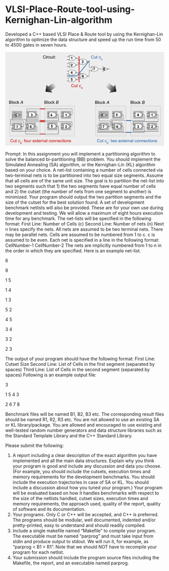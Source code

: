 # VLSI-Place-Route-tool-using-Kernighan-Lin-algorithm
Developed a C++ based VLSI Place &amp; Route tool by using the Kernighan-Lin algorithm to optimize the data structure and speed up the run time from 50 to 4500 gates in seven hours. 

![example image](/example.png "Example Image")

Prompt: In this assignment you will implement a partitioning algorithm to solve the balanced bi-partitioning (BB)
problem. You should implement the Simulated Annealing (SA) algorithm, or the Kernighan-Lin (KL)
algorithm based on your choice.
A net-list containing a number of cells connected via two-terminal nets is to be partitioned into two
equal size segments. Assume that all cells are of the same unit size. The goal is to partition the net-list
into two segments such that 1) the two segments have equal number of cells and 2) the cutset (the
number of nets from one segment to another) is minimized. Your program should output the two
partition segments and the size of the cutset for the best solution found.
A set of development benchmark netlists will also be provided. These are for your own use during
development and testing. We will allow a maximum of eight hours execution time for any benchmark.
The net-lists will be specified in the following format:
First Line: Number of Cells (c)
Second Line: Number of nets (n)
Next n lines specify the nets.
All nets are assumed to be two terminal nets. There may be parallel nets. Cells are assumed to be
numbered from 1 to c. c is assumed to be even. Each net is specified in a line in the following format:
CellNumber-1 CellNumber-2
The nets are implicitly numbered from 1 to n in the order in which they are specified.
Here is an example net-list.

6 

8

1 5

1 4

1 3

5 2

4 5

3 4

3 2

2 3

The output of your program should have the following format:
First Line: Cutset Size
Second Line: List of Cells in the first segment (separated by spaces)
Third Line: List of Cells in the second segment (separated by spaces)
Following is an example output file:

3

1 5 4 3

2 6 7 8

Benchmark files will be named B1, B2, B3 etc. The corresponding result files should be named R1, R2,
R3 etc.
You are not allowed to use an existing SA or KL library/package. You are allowed and encouraged to
use existing and well-tested random number generators and data structure libraries such as the
Standard Template Library and the C++ Standard Library.

Please submit the following:
1. A report including a clear description of the exact algorithm you have implemented and all the main
data structures. Explain why you think your program is good and include any discussion and data
you choose. (For example, you should include the cutsets, execution times and memory
requirements for the development benchmarks. You should include the execution trajectories in
case of SA or KL. You should include a discussion about how you tuned your program.)
Your program will be evaluated based on how it handles benchmarks with respect to the size of the
netlists handled, cutset sizes, execution times and memory requirements, the approach used,
quality of the report, quality of software and its documentation.
2. Your programs. Only C or C++ will be accepted, and C++ is preferred. The programs should be
modular, well documented, indented and/or pretty-printed, easy to understand and should readily
compiled.
3. Include a single makefile named “Makefile” to compile your program. The executable must be
named “parprog” and must take input from stdin and produce output to stdout. We will run it, for
example, as “parprog &lt; B1 &gt; R1”. Note that we should NOT have to recompile your program for
each netlist.
4. Your submission should include the program source files including the Makefile, the report, and an
executable named parprog.
